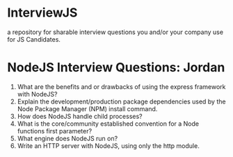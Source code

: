 # InterviewJS
a repository for sharable interview questions you and/or your company use for JS Candidates. 

# NodeJS Interview Questions: Jordan

1. What are the benefits and or drawbacks of using the express framework with NodeJS?
2. Explain the development/production package dependencies used by the Node Package Manager (NPM) install command.
3. How does NodeJS handle child processes?
4. What is the core/community established convention for a Node functions first parameter?
5. What engine does NodeJS run on?
6. Write an HTTP server with NodeJS, using only the http module.
